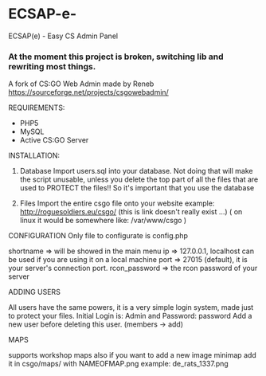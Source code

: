 ECSAP-e-
========

ECSAP(e) - Easy CS Admin Panel
<h3>At the moment this project is broken, switching lib and rewriting most things.</h3>

A fork of CS:GO Web Admin made by Reneb
https://sourceforge.net/projects/csgowebadmin/


REQUIREMENTS:
- PHP5
- MySQL
- Active CS:GO Server

INSTALLATION:

1) Database
Import users.sql into your database.
Not doing that will make the script unusable, unless you delete the top part of all the files that are used to PROTECT the files!!
So it's important that you use the database

2) Files
Import the entire csgo file onto your website example:
http://roguesoldiers.eu/csgo/ (this is link doesn't really exist ...)
( on linux it would be somewhere like: /var/www/csgo )

CONFIGURATION
Only file to configurate is config.php


shortname => will be showed in the main menu
ip => 127.0.0.1, localhost can be used if you are using it on a local machine
port => 27015 (default), it is your server's connection port. 
rcon_password => the rcon password of your server

ADDING USERS

All users have the same powers, it is a very simple login system, made just to protect your files.
Initial Login is: Admin
and Password: password
Add a new user before deleting this user.
(members -> add)

MAPS

supports workshop maps also
if you want to add a new image minimap
add it in csgo/maps/
with NAMEOFMAP.png
example: de_rats_1337.png
